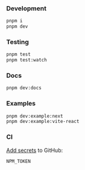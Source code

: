 ### Development

```bash
pnpm i
pnpm dev
```

### Testing

```bash
pnpm test
pnpm test:watch
```

### Docs

```bash
pnpm dev:docs
```

### Examples

```bash
pnpm dev:example:next
pnpm dev:example:vite-react
```

### CI

[Add secrets](https://github.com/tmm/wagmi/settings/secrets/actions) to GitHub:

```
NPM_TOKEN
```
